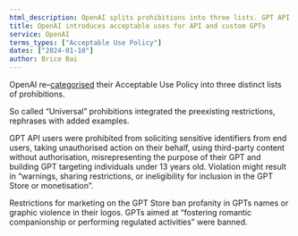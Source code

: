 ```yaml
---
html_description: OpenAI splits prohibitions into three lists. GPT API users face new rules on sensitive data. Marketing on GPT Store restricts profanity and violence.
title: OpenAI introduces acceptable uses for API and custom GPTs
service: OpenAI
terms_types: ["Acceptable Use Policy"]
dates: ["2024-01-10"]
author: Brice Bai
---
```


OpenAI re–[categorised](https://github.com/OpenTermsArchive/GenAI-versions/commit/8cf83dcc3d59265f901db93f5408ea98876dabc3) their Acceptable Use Policy into three distinct lists of prohibitions.

So called “Universal” prohibitions integrated the preexisting restrictions, rephrases with added examples.

GPT API users were prohibited from soliciting sensitive identifiers from end users, taking unauthorised action on their behalf, using third-party content without authorisation, misrepresenting the purpose of their GPT and building GPT targeting individuals under 13 years old. Violation might result in “warnings, sharing restrictions, or ineligibility for inclusion in the GPT Store or monetisation”.

Restrictions for marketing on the GPT Store ban profanity in GPTs names or graphic violence in their logos. GPTs aimed at “fostering romantic companionship or performing regulated activities” were banned.
